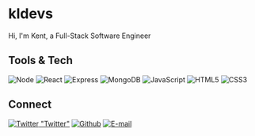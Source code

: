 # kldevs

Hi, I'm Kent, a Full-Stack Software Engineer

## Tools & Tech

![Node](https://img.shields.io/badge/Node-333333?style=flat&labelColor=111111&logo=node.js "Node")
![React](https://img.shields.io/badge/React-333333?style=flat&labelColor=111111&logo=react "React")
![Express](https://img.shields.io/badge/Express-333333?style=flat&labelColor=111111&logo=express "Express")
![MongoDB](https://img.shields.io/badge/MongoDB-333333?style=flat&labelColor=111111&logo=mongodb "MongoDB")
![JavaScript](https://img.shields.io/badge/JavaScript-333333?style=flat&labelColor=111111&logo=javascript "JavaScript")
![HTML5](https://img.shields.io/badge/HTML5-333333?style=flat&labelColor=111111&logo=html5 "HTML5")
![CSS3](https://img.shields.io/badge/CSS3-333333?style=flat&labelColor=111111&logo=css3 "CSS3")

## Connect

[![Twitter](https://img.shields.io/badge/Twitter-333333?style=flat&labelColor=111111&logo=twitter) "Twitter"](https://twitter.com/kldevstech)
[![Github](https://img.shields.io/badge/Github-333333?style=flat&labelColor=111111&logo=github "Github")](https://github.com/kldevs)
[![E-mail](https://img.shields.io/badge/E--mail-333333?style=flat&labelColor=111111&logo=protonmail "E-mail")](mailto:kldevs@proton.me)